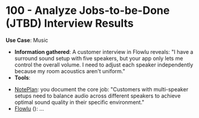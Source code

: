 # 100 - Analyze Jobs-to-be-Done (JTBD) Interview Results

**Use Case**: Music

* **Information gathered**: A customer interview in Flowlu reveals: "I have a surround sound setup with five speakers, but your app only lets me control the overall volume. I need to adjust each speaker independently because my room acoustics aren't uniform."
 
* **Tools**:

- [NotePlan](https://app.noteplan.co/): you document the core job: "Customers with multi-speaker setups need to balance audio across different speakers to achieve optimal sound quality in their specific environment."
- [Flowlu](https://www.flowlu.com/) (): ...
